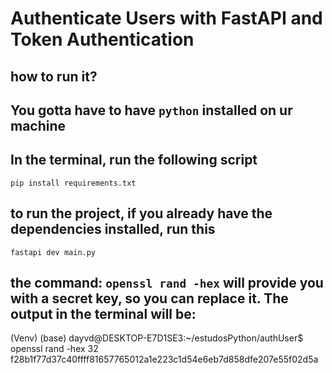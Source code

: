 # Authenticate Users with FastAPI and Token Authentication

## how to run it?

## You gotta have to have `python` installed on ur machine

## In the terminal, run the following script

```
pip install requirements.txt
```

## to run the project, if you already have the dependencies installed, run this

```
fastapi dev main.py
```

## the command: `openssl rand -hex` will provide you with a secret key, so you can replace it. The output in the terminal will be:

(Venv) (base) dayvd@DESKTOP-E7D1SE3:~/estudosPython/authUser$ openssl rand -hex 32
f28b1f77d37c40ffff81657765012a1e223c1d54e6eb7d858dfe207e55f02d5a
